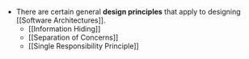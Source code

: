 - There are certain general **design principles** that apply to designing [[Software Architectures]].
	- [[Information Hiding]]
	- [[Separation of Concerns]]
	- [[Single Responsibility Principle]]